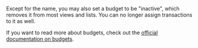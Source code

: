 Except for the name, you may also set a budget to be "inactive", which removes it from most views and lists. You can no longer assign transactions to it as well.

If you want to read more about budgets, check out the [official documentation on budgets](https://drive.google.com/open?id=1pKgu_bWTNzteYgssj51_ePkcihIJ5f-P).
